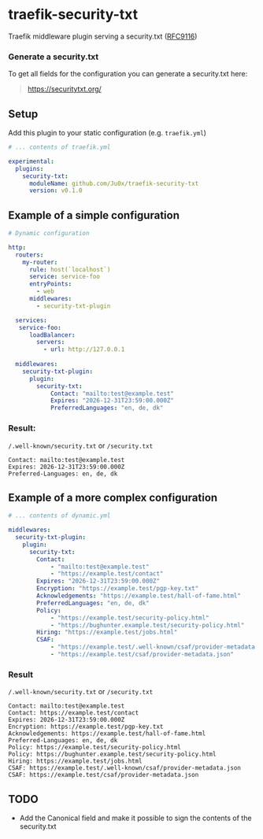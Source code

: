 # traefik-security-txt
Traefik middleware plugin serving a security.txt ([RFC9116](https://datatracker.ietf.org/doc/html/rfc9116))

### Generate a security.txt

To get all fields for the configuration you can generate a security.txt here:
> https://securitytxt.org/

## Setup

Add this plugin to your static configuration (e.g. `traefik.yml`)

```yml
# ... contents of traefik.yml

experimental:
  plugins:
    security-txt:
      moduleName: github.com/Ju0x/traefik-security-txt
      version: v0.1.0
```


## Example of a simple configuration

```yml
# Dynamic configuration

http:
  routers:
    my-router:
      rule: host(`localhost`)
      service: service-foo
      entryPoints:
        - web
      middlewares:
        - security-txt-plugin

  services:
   service-foo:
      loadBalancer:
        servers:
          - url: http://127.0.0.1
  
  middlewares:
    security-txt-plugin:
      plugin:
        security-txt:
            Contact: "mailto:test@example.test"
            Expires: "2026-12-31T23:59:00.000Z"
            PreferredLanguages: "en, de, dk"
```

### Result:

`/.well-known/security.txt` or `/security.txt`
```
Contact: mailto:test@example.test
Expires: 2026-12-31T23:59:00.000Z
Preferred-Languages: en, de, dk
```


## Example of a more complex configuration

```yml
# ... contents of dynamic.yml

middlewares:
  security-txt-plugin:
    plugin:
      security-txt:
        Contact:
            - "mailto:test@example.test"
            - "https://example.test/contact"
        Expires: "2026-12-31T23:59:00.000Z"
        Encryption: "https://example.test/pgp-key.txt"
        Acknowledgements: "https://example.test/hall-of-fame.html"
        PreferredLanguages: "en, de, dk"
        Policy:
            - "https://example.test/security-policy.html"
            - "https://bughunter.example.test/security-policy.html"
        Hiring: "https://example.test/jobs.html"
        CSAF: 
            - "https://example.test/.well-known/csaf/provider-metadata.json"
            - "https://example.test/csaf/provider-metadata.json"
```

### Result

`/.well-known/security.txt` or `/security.txt`
```
Contact: mailto:test@example.test
Contact: https://example.test/contact
Expires: 2026-12-31T23:59:00.000Z
Encryption: https://example.test/pgp-key.txt
Acknowledgements: https://example.test/hall-of-fame.html
Preferred-Languages: en, de, dk
Policy: https://example.test/security-policy.html
Policy: https://bughunter.example.test/security-policy.html
Hiring: https://example.test/jobs.html
CSAF: https://example.test/.well-known/csaf/provider-metadata.json
CSAF: https://example.test/csaf/provider-metadata.json
```


## TODO

- Add the Canonical field and make it possible to sign the contents of the security.txt